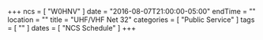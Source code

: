 +++
ncs = [ "W0HNV" ]
date = "2016-08-07T21:00:00-05:00"
endTime = ""
location = ""
title = "UHF/VHF Net 32"
categories = [ "Public Service" ]
tags = [ "" ]
dates = [ "NCS Schedule" ]
+++
